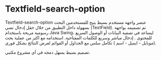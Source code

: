 # Textfield-search-option
Textfield-search-option
عنصر واجهة مستخدم بسيط يتيح للمستخدمين البحث بسهولة داخل التطبيق من خلال حقل إدخال نصي (TextField).
تم تصميمه بواجهة رسومية مريحة باستخدام Java Swing، ليساعد في تصفية البيانات أو الوصول السريع للمحتوى .
إدخال مباشر وسريع للكلمات المفتاحية.
استخدامه مع اكثر من عملية بحث (موبايل - ايميل - اسم )
تكامل سلس مع الجداول أو القوائم لعرض النتائج بشكل فوري.

تصميم بسيط يسهل دمجه في أي مشروع مكتبي.



